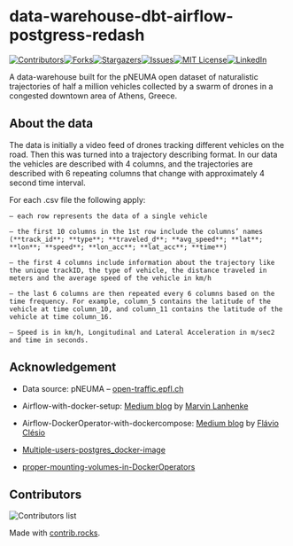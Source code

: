 # data-warehouse-dbt-airflow-postgress-redash

[![Contributors][contributors-shield]][contributors-url][![Forks][forks-shield]][forks-url][![Stargazers][stars-shield]][stars-url][![Issues][issues-shield]][issues-url][![MIT License][license-shield]][license-url][![LinkedIn][linkedin-shield]][linkedin-url]

A data-warehouse built for the pNEUMA open dataset of naturalistic trajectories of half a million vehicles collected by a swarm of drones in a congested downtown area of Athens, Greece.

## About the data

The data is initially a video feed of drones tracking different vehicles on the road. Then this was turned into a trajectory describing format. In our data the vehicles are described with 4 columns, and the trajectories are described with 6 repeating columns that change with approximately 4 second time interval.

For each .csv file the following apply:

    – each row represents the data of a single vehicle

    – the first 10 columns in the 1st row include the columns’ names
    (**track_id**; **type**; **traveled_d**; **avg_speed**; **lat**; **lon**; **speed**; **lon_acc**; **lat_acc**; **time**)

    – the first 4 columns include information about the trajectory like the unique trackID, the type of vehicle, the distance traveled in meters and the average speed of the vehicle in km/h

    – the last 6 columns are then repeated every 6 columns based on the time frequency. For example, column_5 contains the latitude of the vehicle at time column_10, and column­­­_11 contains the latitude of the vehicle at time column_16.

    – Speed is in km/h, Longitudinal and Lateral Acceleration in m/sec2 and time in seconds.

## Acknowledgement

* Data source: pNEUMA – [open-traffic.epfl.ch](https://www.google.com/url?q=http://open-traffic.epfl.ch&sa=D&ust=1598884463327000&usg=AFQjCNF55kUX-00yiJbzlPzZhbgY2R4cfg)

* Airflow-with-docker-setup: [Medium blog](https://towardsdatascience.com/setting-up-apache-airflow-with-docker-compose-in-5-minutes-56a1110f4122) by [Marvin Lanhenke](https://medium.com/@marvinlanhenke)

* Airflow-DockerOperator-with-dockercompose: [Medium blog](https://towardsdatascience.com/using-apache-airflow-dockeroperator-with-docker-compose-57d0217c8219) by [Flávio Clésio](https://flavioclesio.medium.com/)

* [Multiple-users-postgres_docker-image](https://hub.docker.com/r/lmmdock/postgres-multi)

* [proper-mounting-volumes-in-DockerOperators](https://stackoverflow.com/questions/64947706/mounting-directories-using-docker-operator-on-airflow-is-not-working)


## Contributors

![Contributors list](https://contrib.rocks/image?repo=Hen0k/data-warehouse-dbt-airflow-postgress)

Made with [contrib.rocks](https://contrib.rocks).
<!-- MARKDOWN LINKS & IMAGES -->
<!-- https://www.markdownguide.org/basic-syntax/#reference-style-links -->
[contributors-shield]: https://img.shields.io/github/contributors/Hen0k/data-warehouse-dbt-airflow-postgress.svg?style=for-the-badge
[contributors-url]: https://github.com/Hen0k/data-warehouse-dbt-airflow-postgress/graphs/contributors
[forks-shield]: https://img.shields.io/github/forks/Hen0k/data-warehouse-dbt-airflow-postgress.svg?style=for-the-badge
[forks-url]: https://github.com/Hen0k/data-warehouse-dbt-airflow-postgress/network/members
[stars-shield]: https://img.shields.io/github/stars/Hen0k/data-warehouse-dbt-airflow-postgress.svg?style=for-the-badge
[stars-url]: https://github.com/Hen0k/data-warehouse-dbt-airflow-postgress/stargazers
[issues-shield]: https://img.shields.io/github/issues/Hen0k/data-warehouse-dbt-airflow-postgress.svg?style=for-the-badge
[issues-url]: https://github.com/Hen0k/data-warehouse-dbt-airflow-postgress/issues
[license-shield]: https://img.shields.io/github/license/Hen0k/data-warehouse-dbt-airflow-postgress.svg?style=for-the-badge
[license-url]: https://github.com/Hen0k/data-warehouse-dbt-airflow-postgress/blob/master/LICENSE
[linkedin-shield]: https://img.shields.io/badge/-LinkedIn-black.svg?style=for-the-badge&logo=linkedin&colorB=555
[linkedin-url]: https://www.linkedin.com/in/henok-tilaye-b18840151/
